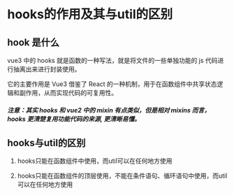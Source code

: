 # hooks的作用及其与util的区别

## hook 是什么

vue3 中的 hooks 就是函数的一种写法，就是将文件的一些单独功能的 js 代码进行抽离出来进行封装使用。

它的主要作用是 Vue3 借鉴了 React 的一种机制，用于在函数组件中共享状态逻辑和副作用，从而实现代码的可复用性。

##### 注意：其实 hooks 和 vue2 中的 mixin 有点类似，但是相对 mixins 而言， hooks 更清楚复用功能代码的来源, 更清晰易懂。

## hooks与util的区别

1. hooks只能在函数组件中使用，而util可以在任何地方使用

2. hooks只能在函数组件的顶层使用，不能在条件语句、循环语句中使用，而util可以在任何地方使用